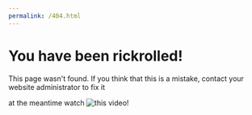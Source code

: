 ```yaml
---
permalink: /404.html
---
```

# You have been rickrolled!
This page wasn't found. If you think that this is a mistake, contact your website administrator to fix it

at the meantime watch ![this video](https://www.youtube.com/embed/dQw4w9WgXcQ)!